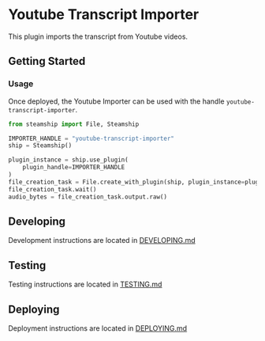 # Youtube Transcript Importer

This plugin imports the transcript from Youtube videos.

## Getting Started

### Usage

Once deployed, the Youtube Importer can be used with the handle `youtube-transcript-importer`.

```python
from steamship import File, Steamship

IMPORTER_HANDLE = "youtube-transcript-importer"
ship = Steamship()

plugin_instance = ship.use_plugin(
    plugin_handle=IMPORTER_HANDLE
)
file_creation_task = File.create_with_plugin(ship, plugin_instance=plugin_instance.handle, URL="YOUR_URL")
file_creation_task.wait()
audio_bytes = file_creation_task.output.raw()
```

## Developing

Development instructions are located in [DEVELOPING.md](DEVELOPING.md)

## Testing

Testing instructions are located in [TESTING.md](TESTING.md)

## Deploying

Deployment instructions are located in [DEPLOYING.md](DEPLOYING.md)